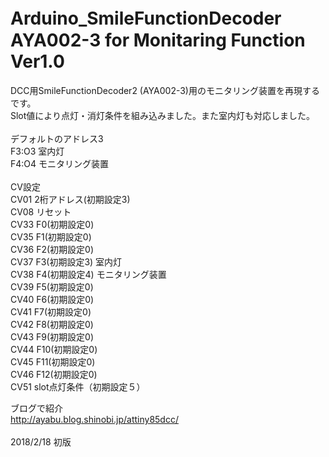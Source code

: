 # Arduino_SmileFunctionDecoder　AYA002-3 for Monitaring Function Ver1.0<br>
DCC用SmileFunctionDecoder2 (AYA002-3)用のモニタリング装置を再現するです。<br>
Slot値により点灯・消灯条件を組み込みました。また室内灯も対応しました。<br>
<br>
デフォルトのアドレス3<br>
F3:O3 室内灯<br>
F4:O4 モニタリング装置<br>
<br>
CV設定<br>
CV01 2桁アドレス(初期設定3)<br>
CV08 リセット<br>
CV33 F0(初期設定0)<br>
CV35 F1(初期設定0)<br>
CV36 F2(初期設定0)<br>
CV37 F3(初期設定3) 室内灯<br>
CV38 F4(初期設定4) モニタリング装置<br>
CV39 F5(初期設定0)<br>
CV40 F6(初期設定0)<br>
CV41 F7(初期設定0)<br>
CV42 F8(初期設定0)<br>
CV43 F9(初期設定0)<br>
CV44 F10(初期設定0)<br>
CV45 F11(初期設定0)<br>
CV46 F12(初期設定0)<br>
CV51 slot点灯条件（初期設定５）<br>

ブログで紹介<br>
http://ayabu.blog.shinobi.jp/attiny85dcc/<br>
<br>
2018/2/18 初版<br> 